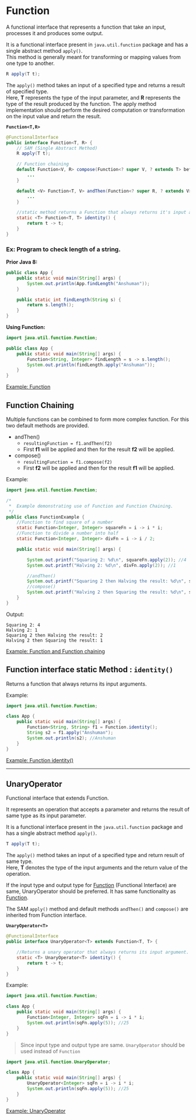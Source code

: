 # Function

A functional interface that represents a function that take an input, processes it and produces some output.

It is a functional interface present in `java.util.function` package and has a single abstract method `apply()`.<br>
This method is generally meant for transforming or mapping values from one type to another.

```java
R apply(T t);
```
The `apply()` method takes an input of a specified type and returns a result of specified type.<br>
Here, **T** represents the type of the input parameter, and **R** represents the type of the result produced by the function. 
The apply method implementation should perform the desired computation or transformation on the input value and return the result.

**`Function<T,R>`**
```java
@FunctionalInterface
public interface Function<T, R> {
    // SAM (Single Abstract Method)
    R apply(T t);

    // Function chaining
    default Function<V, R> compose(Function<? super V, ? extends T> before) {
        ...
    }

    default <V> Function<T, V> andThen(Function<? super R, ? extends V> after) {
        ...
    }

    //static method returns a Function that always returns it's input argument
    static <T> Function<T, T> identity() {
        return t -> t;
    }
}
```

### Ex: Program to check length of a string.

**Prior Java 8:**

```java
public class App {
    public static void main(String[] args) {
        System.out.println(App.findLength("Anshuman"));
    }

    public static int findLength(String s) {
        return s.length();
    }
}
```

**Using Function:**

```java
import java.util.function.Function;

public class App {
    public static void main(String[] args) {
        Function<String, Integer> findLength = s -> s.length();
        System.out.println(findLength.apply("Anshuman"));
    }
}
```
[Example: Function](./FunctionExample.java)

## Function Chaining

Multiple functions can be combined to form more complex function. For this two default methods are provided.
- andThen()
  - `resultingFunction = f1.andThen(f2)`
  - First **f1** will be applied and then for the result **f2** will be applied.
- compose()
    - `resultingFunction = f1.compose(f2)`
    - First **f2** will be applied and then for the result **f1** will be applied.

Example:
```java
import java.util.function.Function;

/*
 *  Example demonstrating use of Function and Function Chaining.
 */
public class FunctionExample {
    //Function to find square of a number
    static Function<Integer, Integer> squareFn = i -> i * i;
    //Function to divide a number into half
    static Function<Integer, Integer> divFn = i -> i / 2;

    public static void main(String[] args) {

        System.out.printf("Squaring 2: %d\n", squareFn.apply(2)); //4
        System.out.printf("Halving 2: %d\n", divFn.apply(2)); //1

        //andThen()
        System.out.printf("Squaring 2 then Halving the result: %d\n", squareFn.andThen(divFn).apply(2)); //2
        //compose()
        System.out.printf("Halving 2 then Squaring the result: %d\n", squareFn.compose(divFn).apply(2)); //1
    }
}
```
Output:
```shell
Squaring 2: 4
Halving 2: 1
Squaring 2 then Halving the result: 2
Halving 2 then Squaring the result: 1
```
[Example: Function and Function chaining](./FunctionAndFunctionChainingExample.java)

## Function interface static Method : `identity()`

Returns a function that always returns its input arguments.

Example:

```java
import java.util.function.Function;

class App {
    public static void main(String[] args) {
        Function<String, String> f1 = Function.identity();
        String s2 = f1.apply("Anshuman");
        System.out.println(s2); //Anshuman
    }
}
```
[Example: Function identity()](./FunctionIdentityExample.java)

---
## UnaryOperator<T>

Functional interface that extends Function.

It represents an operation that accepts a parameter and returns the result of same type
as its input parameter.

It is a functional interface present in the `java.util.function` package and has a single abstract method `apply()`.

```java
T apply(T t);
```
The `apply()` method takes an input of a specified type and return result of same type.<br>
Here, **T** denotes the type of the input arguments and the return value of the operation.

If the input type and output type for [Function](#function) (Functional Interface) are same, UnaryOperator should be preferred.
It has same functionality as [Function](#function).

The SAM `apply()` method and default methods `andThen()` and `compose()` are inherited from Function interface.

**`UnaryOperator<T>`**
```java
@FunctionalInterface
public interface UnaryOperator<T> extends Function<T, T> {

    //Returns a unary operator that always returns its input argument.
    static <T> UnaryOperator<T> identity() {
        return t -> t;
    }
}
```

Example:

```java
import java.util.function.Function;

class App {
    public static void main(String[] args) {
        Function<Integer, Integer> sqFn = i -> i * i;
        System.out.println(sqFn.apply(5)); //25
    }
}
```
>Since input type and output type are same. `UnaryOperator` should be used instead of `Function`

```java
import java.util.function.UnaryOperator;

class App {
    public static void main(String[] args) {
        UnaryOperator<Integer> sqFn = i -> i * i;
        System.out.println(sqFn.apply(5)); //25
    }
}
```
[Example: UnaryOperator](./UnaryOperatorExample.java)
